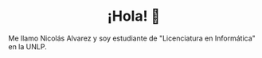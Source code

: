 <h1 align=center>¡Hola! 👋</h1>

<p>Me llamo Nicolás Alvarez y soy estudiante de "Licenciatura en Informática" en la UNLP.</p>



